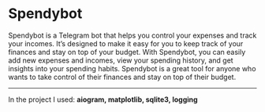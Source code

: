 # Spendybot

Spendybot is a Telegram bot that helps you control your expenses and track your incomes. It’s designed to make it easy for you to keep track of your finances and stay on top of your budget. With Spendybot, you can easily add new expenses and incomes, view your spending history, and get insights into your spending habits. Spendybot is a great tool for anyone who wants to take control of their finances and stay on top of their budget.

----

In the project I used: **aiogram, matplotlib, sqlite3, logging**
